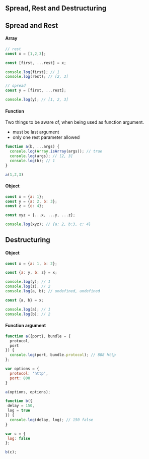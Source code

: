 ## Spread, Rest and Destructuring

## Spread and Rest

#### Array

```js
// rest
const x = [1,2,3];

const [first, ...rest] = x;

console.log(first); // 1
console.log(rest); // [2, 3]

// spread
const y = [first, ...rest];

console.log(y); // [1, 2, 3]
```

#### Function
Two things to be aware of, when being used as function argument.

* must be last argument
* only one rest parameter allowed

```js
function a(b, ...args) {
  console.log(Array.isArray(args)); // true
  console.log(args); // [2, 3]
  console.log(b); // 1
}

a(1,2,3)
```

#### Object

```js
const x = {a: 1};
const y = {a: 2, b: 3};
const z = {c: 4};

const xyz = {...x, ...y, ...z};

console.log(xyz); // {a: 2, b:3, c: 4}
```

## Destructuring

#### Object
```js
const x = {a: 1, b: 2};

const {a: y, b: z} = x;

console.log(y); // 1
console.log(z); // 2
console.log(a, b); // undefined, undefined

const {a, b} = x;

console.log(a); // 1
console.log(b); // 2
```

#### Function argument

```js
function a({port}, bundle = {
  protocol,
  port
}) {
  console.log(port, bundle.protocol); // 888 http
};

var options = {
  protocol: 'http',
  port: 800
}

a(options, options);

function b({
 delay = 150,
 log = true
}) {
  console.log(delay, log); // 150 false
}

var c = {
 log: false
};

b(c);
```
